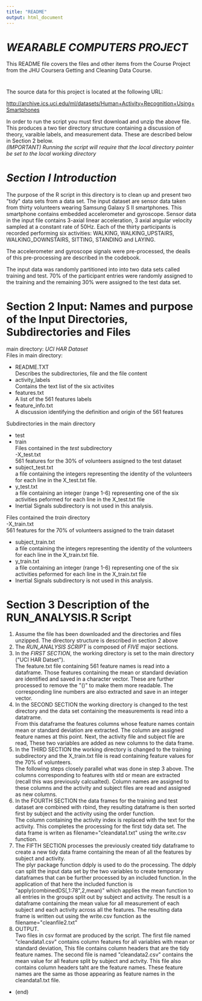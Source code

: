 ```yaml
---
title: "README"
output: html_document
---
```


# *WEARABLE COMPUTERS PROJECT*

This README file covers the files and other items from the Course Project from the JHU Coursera Getting and Cleaning Data Course.
#

The source data for this project is located at the following URL:

http://archive.ics.uci.edu/ml/datasets/Human+Activity+Recognition+Using+Smartphones

In order to run the script you must first download and unzip the above file.  This produces a two tier directory structure
containing a discussion of theory, varaible labels, and measurement data.  These are described below in Section 2 below.  
*(IMPORTANT) Running the script will require that the local directory pointer be set to the local working directory*

# *Section I Introduction*  

The purpose of the R script  in this directory is to clean up and present two "tidy" data sets from a data set.  The input
dataset are sensor data taken from thirty volunteers wearing  Samsung Galaxy S II smartphones.  This smartphone contains embedded
accelerometer and gyroscope. Sensor data in the input file contains 3-axial linear acceleration, 3 axial angular velocity sampled
at a constant rate of 50Hz.  Each of the thirty participants is recorded performing six activities: WALKING, WALKING_UPSTAIRS,
WALKING_DOWNSTAIRS, SITTING, STANDING and LAYING. 

The accelerometer and gyroscope signals were pre-processed, the deails of this pre-processing are described in the codebook.


The input data was randomly partitioned into into two data sets called training and test. 70% of the participant entries were randomly
assigned to the training and the remaining 30% were assigned to the test data set. 

# Section 2  Input: Names and purpose of the Input Directories, Subdirectories  and Files    
  
main directory: *UCI HAR Dataset*  
Files in main directory:  
- README.TXT  
Describes the subdirectories, file and the file content   
- activity_labels  
Contains the text list of the six activiites   
- features.txt  
A list of the 561 features labels  
- feature_info.txt  
A discussion identifying the definition and origin of the 561 features  
  
Subdirectories in the main directory  
- test  
- train  
Files contained in the *test* subdirectory  
-X_test.txt  
561 features for the 30% of volunteers assigned to the test dataset  
- subject_test.txt  
a file containing the integers representing the identity of the volunteers for each line in the X_test.txt file.  
- y_test.txt  
a file containing an integer (range 1-6) representing one of the six activities peformed for each line in the X_test.txt file  
- Inertial Signals subdirectory is not used in this analysis.  
  
Files contained the *train* directory  
-X_train.txt  
561 features for the 70% of volunteers assigned to the train dataset  
- subject_train.txt  
a file containing the integers representing the identity of the volunteers for each line in the X_train.txt file.  
- y_train.txt  
a file containing an integer (range 1-6) representing one of the six activities peformed for each line in the X_train.txt file  
- Inertial Signals subdirectory is not used in this analysis.  
  
# Section 3  Description of the RUN_ANALYSIS.R Script     

 1. Assume the file has been downloaded and the directories and files unzipped.  The directory structure is described in section 2 above    
 2. The *RUN_ANALYSIS SCRIPT* is composed of *FIVE* major sections.     
  3. In the *FIRST SECTION*, the working directory is set to the main directory ("UCI HAR Datset").    
  The feature.txt file containing 561 feature names is read into a dataframe. Those features containing the mean or standard deviation are
identified and saved in a character vector.  These are further processed to remove the "()" to make them more readable.
The corresponding line numbers are also extracted and save in an integer vector.    
4. In the  SECOND SECTION  the working directory is changed to the test directory and the data set containing the measurements is read into a datatrame.  
From this dataframe the features columns whose feature names contain mean or standard deviation are extracted.  The column are assigned feature names at this point. 
Next, the activity file and subject file are read, These two variables are added as new columns to the data frame.    
5. In the  THIRD SECTION  the working directory is changed to the training subdirectory and the X_train.txt file is read containing feature values for the 70% of volunteers.  
The following steps closely parallel what was done in step 3 above.  The columns corresponding to features with std or mean are extracted (recall this was previously calcualted).
Column names are assigned to these columns and the activity and subject files are read and assigned as new columns.   
6. In the  FOURTH SECTION  the data frames for the training and test dataset are combined with rbind, they resulting dataframe is then sorted first by subject and the activity using the order function.  
The column containing the activity index is replaced with the text for the activity.  This completes the processing for the first tidy data set.  The data frame is writen as filename="cleandata1.txt"
using the write.csv function.     
7. The  FIFTH SECTION  processes the previously created tidy dataframe to create a new tidy data frame containing the mean of all the features by subject and activity.     
The plyr package function ddply is used
to do the processing. The ddply can split the input data set by the two variables to create temporary dataframes that can be further processed by an included function.  In the 
application of that here the included function is "apply(combinedDS[,1:78",2,mean)" which applies the mean function to all entries in the groups split out by subject and activity. The
result is a dataframe containing the mean value for all measurement of each subject and each activity across all the features.   The resulting data frame is written out using the write.csv
function as the filename="cleanfile2.txt"      
8. OUTPUT.    
Two files in csv format are produced by the script.  The first file named "cleandata1.csv" contains column features for all variables with mean or standard deviation, This file contains column headers that are the
tidy feature names. The second file is named "cleandata2.csv" contains the mean value for all feature split by subject and actvity. This file also contains column headers taht are the 
feature names. These feature names are the same as those appearing as feature names in the cleandata1.txt file.   

- (end)